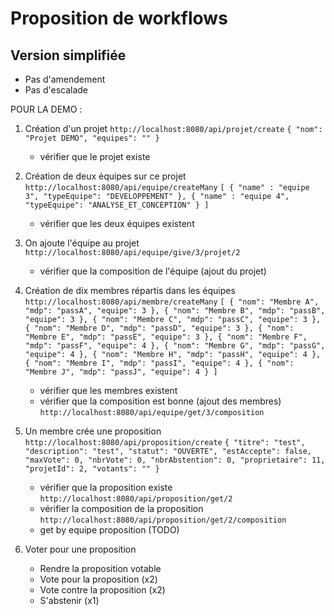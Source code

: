 # Proposition de workflows

## Version simplifiée
- Pas d'amendement
- Pas d'escalade

POUR LA DEMO : 
1. Création d'un projet
   `http://localhost:8080/api/projet/create`
   `{
   "nom": "Projet DEMO",
   "equipes": ""
   }`
   * vérifier que le projet existe
2. Création de deux équipes sur ce projet
   `http://localhost:8080/api/equipe/createMany`
   `[
   {
   "name" : "equipe 3",
   "typeEquipe": "DEVELOPPEMENT"
   },
   {
   "name" : "equipe 4",
   "typeEquipe": "ANALYSE_ET_CONCEPTION"
   }
   ]`
   * vérifier que les deux équipes existent
3. On ajoute l'équipe au projet
   `http://localhost:8080/api/equipe/give/3/projet/2`
   * vérifier que la composition de l'équipe (ajout du projet)
4. Création de dix membres répartis dans les équipes
   `http://localhost:8080/api/membre/createMany`
   `[
   {
   "nom": "Membre A",
   "mdp": "passA",
   "equipe": 3
   },
   {
   "nom": "Membre B",
   "mdp": "passB",
   "equipe": 3
   },
   {
   "nom": "Membre C",
   "mdp": "passC",
   "equipe": 3
   },
   {
   "nom": "Membre D",
   "mdp": "passD",
   "equipe": 3
   },
   {
   "nom": "Membre E",
   "mdp": "passE",
   "equipe": 3
   },
   {
   "nom": "Membre F",
   "mdp": "passF",
   "equipe": 4
   },
   {
   "nom": "Membre G",
   "mdp": "passG",
   "equipe": 4
   },
   {
   "nom": "Membre H",
   "mdp": "passH",
   "equipe": 4
   },
   {
   "nom": "Membre I",
   "mdp": "passI",
   "equipe": 4
   },
   {
   "nom": "Membre J",
   "mdp": "passJ",
   "equipe": 4
   }
   ]
   `
   * vérifier que les membres existent
   * vérifier que la composition est bonne (ajout des membres)
   `http://localhost:8080/api/equipe/get/3/composition`
5. Un membre crée une proposition
   `http://localhost:8080/api/proposition/create`
   `{
   "titre": "test",
   "description": "test",
   "statut": "OUVERTE",
   "estAccepte": false,
   "maxVote": 0,
   "nbrVote": 0,
   "nbrAbstention": 0,
   "proprietaire": 11,
   "projetId": 2,
   "votants": ""
   }`
   * vérifier que la proposition existe
   `http://localhost:8080/api/proposition/get/2`
   * vérifier la composition de la proposition
   `http://localhost:8080/api/proposition/get/2/composition`
   * get by equipe proposition (TODO)

6. Voter pour une proposition
   * Rendre la proposition votable
   * Vote pour la proposition (x2)
   * Vote contre la proposition (x2)
   * S'abstenir (x1)


[//]: # (// OLD)

[//]: # (1. Avoir des utilisateurs)

[//]: # (   - **Existe en DB**)

[//]: # (2. Avoir une communauté &#40;l'ensemble des projets forment une communauté&#41;)

[//]: # (   * communauté = type d'équipe)

[//]: # (   * tous les utilisateurs existants sont dans la commununauté &#40;OK&#41;)

[//]: # (   - **Existe en DB**)

[//]: # (3. Créer une équipe &#40;par exemple équipe de développement&#41;)

[//]: # (   * ajouter des membres à l'équipe &#40;au moins 3 pour faire un vote&#41;)

[//]: # (   - **Existe en DB**)

[//]: # (4. Créer un projet )

[//]: # (   * ajouter le projet à la communauté)

[//]: # (   * ajouter une équipe au projet &#40;cf. 3.&#41;)

[//]: # (   - **Existe en DB**)

[//]: # (5. Créer une proposition)

[//]: # (   * supprimer la proposition &#40;exigence&#41;)

[//]: # (   * re-créer la proposition)

[//]: # (   - **Existe en DB**)

[//]: # (   - Problématique c'est quoi ? Une description des propositions ? Si oui est-ce que je peux le renommer en description ?)

[//]: # (   - Propriétaire c'est quoi ? C'est la liste des personnes concernées par la proposition ? C'est les personnes qui ont déposés la proposition ? Une proposition a UN SEUL propriétaire dans le cahier des charges, est-ce qu'il faudrait pas changer ça?)

[//]: # (6. Voter la proposition)

[//]: # (   - Les problèmes commencent ici : )

[//]: # (     - est-ce qu'on ajoute une liste de vote à chaque proposition &#40;un vote = un user&#41; et on calcule le statut de la proposition en fonction du nombre de votes ? Ensuite on complexifie en ajoutant une date limite, un nombre minimum de votant etc...)
